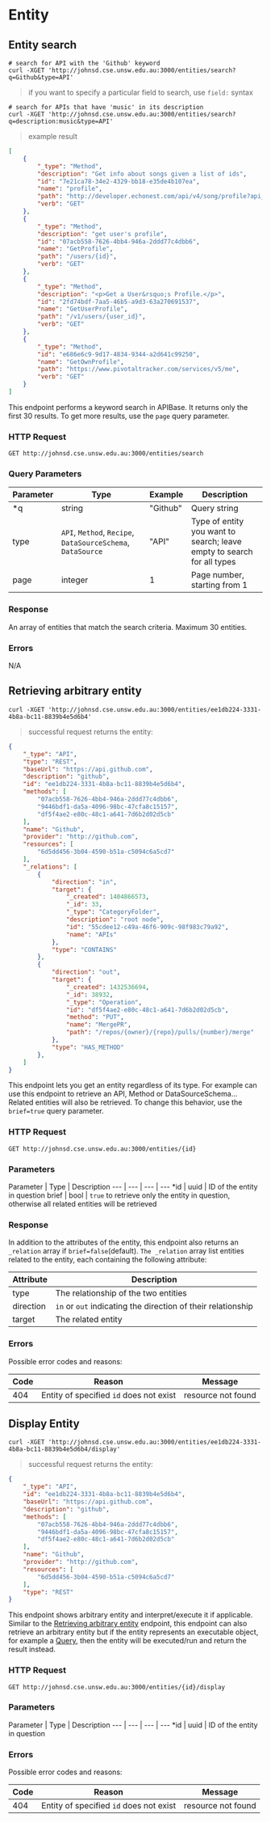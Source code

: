# Entity

## Entity search 

```shell
# search for API with the 'Github' keyword
curl -XGET 'http://johnsd.cse.unsw.edu.au:3000/entities/search?q=Github&type=API'
```

> if you want to specify a particular field to search, use `field:` syntax

```shell
# search for APIs that have 'music' in its description
curl -XGET 'http://johnsd.cse.unsw.edu.au:3000/entities/search?q=description:music&type=API'
```

> example result

```json
[
    {
        "_type": "Method",
        "description": "Get info about songs given a list of ids",
        "id": "7e21ca78-34e2-4329-bb18-e35de4b107ea",
        "name": "profile",
        "path": "http://developer.echonest.com/api/v4/song/profile?api_key={apiKey}&format={outputFormat}&id={songId}",
        "verb": "GET"
    },
    {
        "_type": "Method",
        "description": "get user's profile",
        "id": "07acb558-7626-4bb4-946a-2ddd77c4dbb6",
        "name": "GetProfile",
        "path": "/users/{id}",
        "verb": "GET"
    },
    {
        "_type": "Method",
        "description": "<p>Get a User&rsquo;s Profile.</p>",
        "id": "2fd74bdf-7aa5-46b5-a9d3-63a270691537",
        "name": "GetUserProfile",
        "path": "/v1/users/{user_id}",
        "verb": "GET"
    },
    {
        "_type": "Method",
        "id": "e686e6c9-9d17-4834-9344-a2d641c99250",
        "name": "GetOwnProfile",
        "path": "https://www.pivotaltracker.com/services/v5/me",
        "verb": "GET"
    }
]
```

This endpoint performs a keyword search in APIBase. It returns only the first 30 results. To get
more results, use the `page` query parameter.

### HTTP Request

`GET http://johnsd.cse.unsw.edu.au:3000/entities/search`

### Query Parameters
Parameter | Type | Example | Description
--- | --- | --- | ---
\*q | string | "Github" | Query string
type | `API`, `Method`, `Recipe`, `DataSourceSchema`, `DataSource` | "API" | Type of entity you want to search; leave empty to search for all types
page | integer | 1 | Page number, starting from 1

### Response

An array of entities that match the search criteria. Maximum 30 entities.

### Errors

N/A


## Retrieving arbitrary entity

```shell
curl -XGET 'http://johnsd.cse.unsw.edu.au:3000/entities/ee1db224-3331-4b8a-bc11-8839b4e5d6b4'
```

> successful request returns the entity:

```json
{
    "_type": "API",
    "type": "REST",
    "baseUrl": "https://api.github.com",
    "description": "github",
    "id": "ee1db224-3331-4b8a-bc11-8839b4e5d6b4",
    "methods": [
        "07acb558-7626-4bb4-946a-2ddd77c4dbb6",
        "9446bdf1-da5a-4096-98bc-47cfa8c15157",
        "df5f4ae2-e80c-48c1-a641-7d6b2d02d5cb"
    ],
    "name": "Github",
    "provider": "http://github.com",
    "resources": [
        "6d5dd456-3b04-4590-b51a-c5094c6a5cd7"
    ],
    "_relations": [
        {
            "direction": "in",
            "target": {
                "_created": 1404866573,
                "_id": 33,
                "_type": "CategoryFolder",
                "description": "root node",
                "id": "55cdee12-c49a-46f6-909c-98f983c79a92",
                "name": "APIs"
            },
            "type": "CONTAINS"
        },
        {
            "direction": "out",
            "target": {
                "_created": 1432536694,
                "_id": 38932,
                "_type": "Operation",
                "id": "df5f4ae2-e80c-48c1-a641-7d6b2d02d5cb",
                "method": "PUT",
                "name": "MergePR",
                "path": "/repos/{owner}/{repo}/pulls/{number}/merge"
            },
            "type": "HAS_METHOD"
        },
    ]
}
```

This endpoint lets you get an entity regardless of its type. For example can use
this endpoint to retrieve an API, Method or DataSourceSchema...  Related
entities will also be retrieved. To change this behavior, use the `brief=true` query parameter.

### HTTP Request

`GET http://johnsd.cse.unsw.edu.au:3000/entities/{id}`

### Parameters

Parameter | Type | Description
--- | --- | --- | ---
\*id | uuid | ID of the entity in question
brief | bool | `true` to retrieve only the entity in question, otherwise all related entities will be retrieved

### Response

In addition to the attributes of the entity, this endpoint also returns an
`_relation` array if `brief=false`(default). `The _relation` array list
entities related to the entity, each containing the following
attribute:

Attribute | Description
--------- | ----------- |
type | The relationship of the two entities
direction | `in` or `out` indicating the direction of their relationship
target | The related entity


### Errors
Possible error codes and reasons:

Code | Reason | Message
--- | --- | ---
404 | Entity of specified `id` does not exist | resource not found

## Display Entity

```shell
curl -XGET 'http://johnsd.cse.unsw.edu.au:3000/entities/ee1db224-3331-4b8a-bc11-8839b4e5d6b4/display'
```
> successful request returns the entity:

```json
{
    "_type": "API",
    "id": "ee1db224-3331-4b8a-bc11-8839b4e5d6b4",
    "baseUrl": "https://api.github.com",
    "description": "github",
    "methods": [
        "07acb558-7626-4bb4-946a-2ddd77c4dbb6",
        "9446bdf1-da5a-4096-98bc-47cfa8c15157",
        "df5f4ae2-e80c-48c1-a641-7d6b2d02d5cb"
    ],
    "name": "Github",
    "provider": "http://github.com",
    "resources": [
        "6d5dd456-3b04-4590-b51a-c5094c6a5cd7"
    ],
    "type": "REST"
}
```

This endpoint shows arbitrary entity and interpret/execute it if applicable.
Similar to the [Retrieving arbitrary entity](#retrieving-arbitrary-entity) endpoint, this
endpoint can also retrieve an arbitrary entity but if the entity represents an
executable object, for example a [Query](#query), then the entity will be executed/run and
return the result instead.

### HTTP Request

`GET http://johnsd.cse.unsw.edu.au:3000/entities/{id}/display`

### Parameters

Parameter | Type | Description
--- | --- | --- | ---
\*id | uuid | ID of the entity in question

### Errors
Possible error codes and reasons:

Code | Reason | Message
--- | --- | ---
404 | Entity of specified `id` does not exist | resource not found
